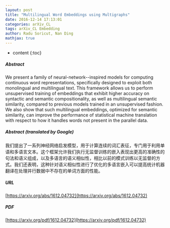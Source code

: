 ```yaml
---
layout: post
title: "Multilingual Word Embeddings using Multigraphs"
date: 2016-12-14 17:13:01
categories: arXiv_CL
tags: arXiv_CL Embedding
author: Radu Soricut, Nan Ding
mathjax: true
---
```


* content
{:toc}

##### Abstract
We present a family of neural-network--inspired models for computing continuous word representations, specifically designed to exploit both monolingual and multilingual text. This framework allows us to perform unsupervised training of embeddings that exhibit higher accuracy on syntactic and semantic compositionality, as well as multilingual semantic similarity, compared to previous models trained in an unsupervised fashion. We also show that such multilingual embeddings, optimized for semantic similarity, can improve the performance of statistical machine translation with respect to how it handles words not present in the parallel data.

##### Abstract (translated by Google)
我们提出了一系列神经网络启发模型，用于计算连续的词汇表征，专门用于利用单语和多语言文本。这个框架允许我们执行无监督训练的嵌入表现出更高的准确性的句法和语义组成，以及多语言的语义相似性，相比以前的模式训练以无监督的方式。我们还表明，这种针对语义相似性进行了优化的多语言嵌入可以提高统计机器翻译在处理并行数据中不存在的单词方面的性能。

##### URL
[https://arxiv.org/abs/1612.04732](https://arxiv.org/abs/1612.04732)

##### PDF
[https://arxiv.org/pdf/1612.04732](https://arxiv.org/pdf/1612.04732)


